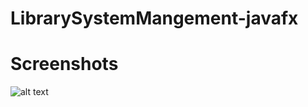 # LibrarySystemMangement-javafx

<h1>Screenshots</h1>

![alt text](https://github.com/AKH-cpu/library-system-management/blob/master/A.png?raw=true)